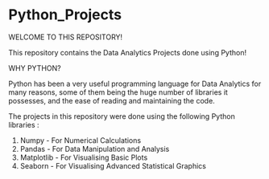 # Python_Projects
WELCOME TO THIS REPOSITORY!

This repository contains the Data Analytics Projects done using Python!

WHY PYTHON? 

Python has been a very useful programming language for Data Analytics for many reasons, some of them being the huge number of libraries it possesses, and the ease of reading and maintaining the code.

The projects in this repository were done using the following Python libraries :
1. Numpy - For Numerical Calculations
2. Pandas - For Data Manipulation and Analysis 
3. Matplotlib - For Visualising Basic Plots
4. Seaborn - For Visualising Advanced Statistical Graphics
  
